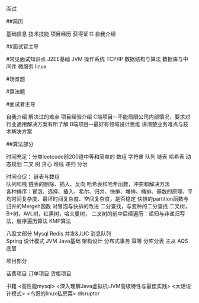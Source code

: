 面试

##简历

基础信息
技术技能
项目经历
获得证书
自我介绍

##面试官主导

#常见面试知识点
J2EE基础
JVM
操作系统
TCP/IP
数据结构与算法
数据库与中间件
微服务
linux

#场景题

#算法题

#面试者主导

自我介绍
解决过的难点
项目经验介绍
C端项目--不能局限公司内部情况，要求对行业通用解决方案有所了解
B端项目--最好有领域设计思维 讲清楚业务难点与技术解决方案


##算法部分

时间充足：分类leetcode前200道中等和简单的    数组 字符串 队列 链表  哈希表  动态规划 二叉  树  贪心 堆栈  递归  分治

时间仓促：
链表与数组  
队列和栈
链表的删除、插入、反向
哈希表和哈希函数，冲突和解决方法  
各种排序：冒泡、选择、插入、希尔、归并、快排、堆排、桶排、基数的原理、平均时间复杂度、最坏时间复杂度、空间复杂度，是否稳定
快排的partition函数与归并的Mergeh函数
对冒泡与快排的改进
二分查找，与变种的二分查找
二叉树，B+树，AVL树，红黑树，哈夫曼树，
二叉树的前中后续遍历：递归与非递归写法，层序遍历算法
KMP算法

八股文部分
Mysql  Redis 并发&JUC  消息队列   
Spring  设计模式 JVM   Java基础  架构设计  分布式事务 幂等  分库分表 主从
AQS底层

项目部分

话费项目
订单项目
货柜项目

书籍
<高性能mysql>
<深入理解Java虚拟机:JVM高级特性与最佳实践>
<大话设计模式>
<鸟哥的linux私房菜>
disruptor

